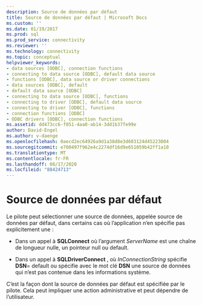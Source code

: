 ```yaml
---
description: Source de données par défaut
title: Source de données par défaut | Microsoft Docs
ms.custom: ''
ms.date: 01/19/2017
ms.prod: sql
ms.prod_service: connectivity
ms.reviewer: ''
ms.technology: connectivity
ms.topic: conceptual
helpviewer_keywords:
- data sources [ODBC], connection functions
- connecting to data source [ODBC], default data source
- functions [ODBC], data source or driver connections
- data sources [ODBC], default
- default data source [ODBC]
- connecting to data source [ODBC], functions
- connecting to driver [ODBC], default data source
- connecting to driver [ODBC], functions
- connection functions [ODBC]
- ODBC drivers [ODBC], connection functions
ms.assetid: dd473cc6-f051-4aa0-ab14-3dd1b37fe99e
author: David-Engel
ms.author: v-daenge
ms.openlocfilehash: 0aecd2ec64926a9d1a38d8e3d603124d45223004
ms.sourcegitcommit: e700497f962e4c2274df16d9e651059b42ff1a10
ms.translationtype: MT
ms.contentlocale: fr-FR
ms.lasthandoff: 08/17/2020
ms.locfileid: "88424713"
---
```

# <a name="default-data-source"></a>Source de données par défaut
Le pilote peut sélectionner une source de données, appelée source de données par défaut, dans certains cas où l’application n’en spécifie pas explicitement une :  
  
-   Dans un appel à **SQLConnect** où l’argument *ServerName* est une chaîne de longueur nulle, un pointeur null ou default.  
  
-   Dans un appel à **SQLDriverConnect** , où *InConnectionString* spécifie **DSN**= default ou spécifie avec le mot clé **DSN** une source de données qui n’est pas contenue dans les informations système.  
  
 C’est la façon dont la source de données par défaut est spécifiée par le pilote. Cela peut impliquer une action administrative et peut dépendre de l’utilisateur.
